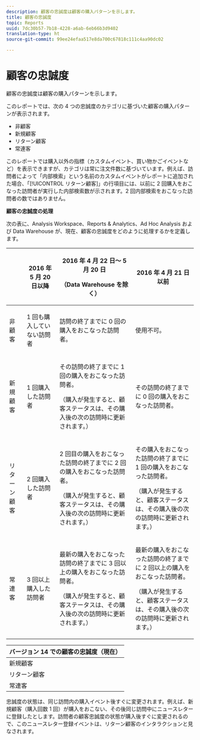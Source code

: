 ```yaml
---
description: 顧客の忠誠度は顧客の購入パターンを示します。
title: 顧客の忠誠度
topic: Reports
uuid: 7dc30b57-7b18-4228-a6ab-6eb66b3d9402
translation-type: ht
source-git-commit: 99ee24efaa517e8da700c67818c111c4aa90dc02

---
```



# 顧客の忠誠度

顧客の忠誠度は顧客の購入パターンを示します。

このレポートでは、次の 4 つの忠誠度のカテゴリに基づいた顧客の購入パターンが表示されます。

* 非顧客
* 新規顧客
* リターン顧客
* 常連客

このレポートでは購入以外の指標（カスタムイベント、買い物かごイベントなど）を表示できますが、カテゴリは常に注文件数に基づいています。例えば、訪問者によって「内部検索」という名前のカスタムイベントがレポートに追加された場合、「[!UICONTROL リターン顧客]」の行項目には、以前に 2 回購入をおこなった訪問者が実行した内部検索数が示されます。2 回内部検索をおこなった訪問者の数ではありません。

**顧客の忠誠度の処理**

次の表に、Analysis Workspace、Reports &amp; Analytics、Ad Hoc Analysis および Data Warehouse が、現在、顧客の忠誠度をどのように処理するかを定義します。

<table id="table_E6A5CA96BE5C47F29F09688A4D41BC60"> 
 <thead> 
  <tr> 
   <th colname="col1" class="entry"> </th> 
   <th colname="col2" class="entry"> <p>2016 年 5 月 20 日以降 </p> </th> 
   <th colname="col3" class="entry"> <p>2016 年 4 月 22 日～ 5 月 20 日 </p> <p>（Data Warehouse を除く） </p> </th> 
   <th colname="col4" class="entry"> <p>2016 年 4 月 21 日以前 </p> </th> 
  </tr>
 </thead>
 <tbody> 
  <tr> 
   <td colname="col1"> <p>非顧客 </p> </td> 
   <td colname="col2"> <p>1 回も購入していない訪問者 </p> </td> 
   <td colname="col3"> <p>訪問の終了までに 0 回の購入をおこなった訪問者。 </p> </td> 
   <td colname="col4"> <p>使用不可。 </p> </td> 
  </tr> 
  <tr> 
   <td colname="col1"> <p>新規顧客 </p> </td> 
   <td colname="col2"> <p>1 回購入した訪問者 </p> </td> 
   <td colname="col3"> <p>その訪問の終了までに 1 回の購入をおこなった訪問者。 </p> <p>（購入が発生すると、顧客ステータスは、その購入後の次の訪問時に更新されます。） </p> </td> 
   <td colname="col4"> <p>その訪問の終了までに 0 回の購入をおこなった訪問者。 </p> </td> 
  </tr> 
  <tr> 
   <td colname="col1"> <p>リターン顧客 </p> </td> 
   <td colname="col2"> <p>2 回購入した訪問者 </p> </td> 
   <td colname="col3"> <p>2 回目の購入をおこなった訪問の終了までに 2 回の購入をおこなった訪問者。 </p> <p>（購入が発生すると、顧客ステータスは、その購入後の次の訪問時に更新されます。） </p> </td> 
   <td colname="col4"> <p>その購入をおこなった訪問の終了までに 1 回の購入をおこなった訪問者。 </p> <p>（購入が発生すると、顧客ステータスは、その購入後の次の訪問時に更新されます。） </p> </td> 
  </tr> 
  <tr> 
   <td colname="col1"> <p>常連客 </p> </td> 
   <td colname="col2"> <p>3 回以上購入した訪問者 </p> </td> 
   <td colname="col3"> <p>最新の購入をおこなった訪問の終了までに 3 回以上の購入をおこなった訪問者。 </p> <p>（購入が発生すると、顧客ステータスは、その購入後の次の訪問時に更新されます。） </p> </td> 
   <td colname="col4"> <p>最新の購入をおこなった訪問の終了までに 2 回以上の購入をおこなった訪問者。 </p> <p>（購入が発生すると、顧客ステータスは、その購入後の次の訪問時に更新されます。） </p> </td> 
  </tr> 
 </tbody> 
</table>

| バージョン 14 での顧客の忠誠度（現在） |
|---|
| 新規顧客 | 1 回の訪問および 1 回の購入 |
| リターン顧客 | 2 回以上の訪問と 2 回の購入 |
| 常連客 | 2 回以上の訪問と 3 回以上の購入 |

忠誠度の状態は、同じ訪問内の購入イベント後すぐに変更されます。例えば、新規顧客（購入回数 1 回）が購入をおこない、その後同じ訪問中にニュースレターに登録したとします。訪問者の顧客忠誠度の状態が購入後すぐに変更されるので、このニュースレター登録イベントは、リターン顧客のインタラクションと見なされます。
